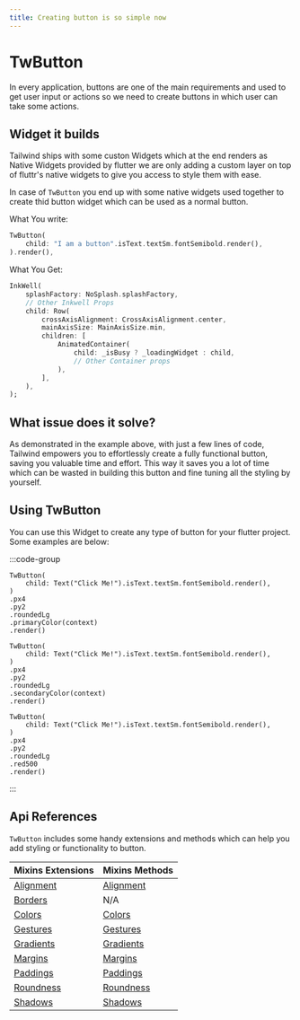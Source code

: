 ```yaml
---
title: Creating button is so simple now
---
```


# TwButton

In every application, buttons are one of the main requirements and used to get user input or actions so we need to create buttons in which user can take some actions.

## Widget it builds

Tailwind ships with some custon Widgets which at the end renders as Native Widgets provided by flutter we are only adding a custom layer on top of fluttr's native widgets to give you access to style them with ease.

In case of `TwButton` you end up with some native widgets used together to create thid button widget which can be used as a normal button.

What You write:

```dart
TwButton(
    child: "I am a button".isText.textSm.fontSemibold.render(),
).render(),
```

What You Get:

```dart
InkWell(
    splashFactory: NoSplash.splashFactory,
    // Other Inkwell Props
    child: Row(
        crossAxisAlignment: CrossAxisAlignment.center,
        mainAxisSize: MainAxisSize.min,
        children: [
            AnimatedContainer(
                child: _isBusy ? _loadingWidget : child,
                // Other Container props
            ),
        ],
    ),
);
```

## What issue does it solve?

As demonstrated in the example above, with just a few lines of code, Tailwind empowers you to effortlessly create a fully functional button, saving you valuable time and effort. This way it saves you a lot of time which can be wasted in building this button and fine tuning all the styling by yourself.

## Using TwButton

You can use this Widget to create any type of button for your flutter project. Some examples are below:

:::code-group

```dart[Primary Button]
TwButton(
    child: Text("Click Me!").isText.textSm.fontSemibold.render(),
)
.px4
.py2
.roundedLg
.primaryColor(context)
.render()
```

```dart[Secondary Button]
TwButton(
    child: Text("Click Me!").isText.textSm.fontSemibold.render(),
)
.px4
.py2
.roundedLg
.secondaryColor(context)
.render()
```

```dart[Danger Button]
TwButton(
    child: Text("Click Me!").isText.textSm.fontSemibold.render(),
)
.px4
.py2
.roundedLg
.red500
.render()
```

:::

## Api References

`TwButton` includes some handy extensions and methods which can help you add styling or functionality to button.

| Mixins Extensions                         | Mixins Methods                         |
| ----------------------------------------- | -------------------------------------- |
| [Alignment](/extensions/mixins/alignment) | [Alignment](/methods/mixins/alignment) |
| [Borders](/extensions/mixins/border)      | N/A                                    |
| [Colors](/extensions/mixins/colors)       | [Colors](/methods/mixins/colors)       |
| [Gestures](/extensions/mixins/gestures)   | [Gestures](/methods/mixins/gestures)   |
| [Gradients](/extensions/mixins/gradients) | [Gradients](/methods/mixins/gradients) |
| [Margins](/extensions/mixins/margins)     | [Margins](/methods/mixins/margins)     |
| [Paddings](/extensions/mixins/paddings)   | [Paddings](/methods/mixins/paddings)   |
| [Roundness](/extensions/mixins/roundness) | [Roundness](/methods/mixins/roundness) |
| [Shadows](/extensions/mixins/shadow)      | [Shadows](/methods/mixins/shadow)      |
